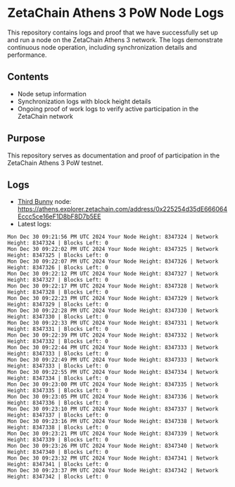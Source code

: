 # ZetaChain Athens 3 PoW Node Logs
This repository contains logs and proof that we have successfully set up and run a node on the ZetaChain Athens 3 network. The logs demonstrate continuous node operation, including synchronization details and performance.

## Contents
- Node setup information
- Synchronization logs with block height details
- Ongoing proof of work logs to verify active participation in the ZetaChain network

## Purpose
This repository serves as documentation and proof of participation in the ZetaChain Athens 3 PoW testnet.

## Logs

- [Third Bunny](https://thirdbunny.xyz/) node: https://athens.explorer.zetachain.com/address/0x225254d35dE666064Eccc5ce16eF1D8bF8D7b5EE
- Latest logs:
```
Mon Dec 30 09:21:56 PM UTC 2024 Your Node Height: 8347324 | Network Height: 8347324 | Blocks Left: 0
Mon Dec 30 09:22:02 PM UTC 2024 Your Node Height: 8347325 | Network Height: 8347325 | Blocks Left: 0
Mon Dec 30 09:22:07 PM UTC 2024 Your Node Height: 8347326 | Network Height: 8347326 | Blocks Left: 0
Mon Dec 30 09:22:12 PM UTC 2024 Your Node Height: 8347327 | Network Height: 8347327 | Blocks Left: 0
Mon Dec 30 09:22:17 PM UTC 2024 Your Node Height: 8347328 | Network Height: 8347328 | Blocks Left: 0
Mon Dec 30 09:22:23 PM UTC 2024 Your Node Height: 8347329 | Network Height: 8347329 | Blocks Left: 0
Mon Dec 30 09:22:28 PM UTC 2024 Your Node Height: 8347330 | Network Height: 8347330 | Blocks Left: 0
Mon Dec 30 09:22:33 PM UTC 2024 Your Node Height: 8347331 | Network Height: 8347331 | Blocks Left: 0
Mon Dec 30 09:22:39 PM UTC 2024 Your Node Height: 8347332 | Network Height: 8347332 | Blocks Left: 0
Mon Dec 30 09:22:44 PM UTC 2024 Your Node Height: 8347333 | Network Height: 8347333 | Blocks Left: 0
Mon Dec 30 09:22:49 PM UTC 2024 Your Node Height: 8347333 | Network Height: 8347333 | Blocks Left: 0
Mon Dec 30 09:22:55 PM UTC 2024 Your Node Height: 8347334 | Network Height: 8347334 | Blocks Left: 0
Mon Dec 30 09:23:00 PM UTC 2024 Your Node Height: 8347335 | Network Height: 8347335 | Blocks Left: 0
Mon Dec 30 09:23:05 PM UTC 2024 Your Node Height: 8347336 | Network Height: 8347336 | Blocks Left: 0
Mon Dec 30 09:23:10 PM UTC 2024 Your Node Height: 8347337 | Network Height: 8347337 | Blocks Left: 0
Mon Dec 30 09:23:16 PM UTC 2024 Your Node Height: 8347338 | Network Height: 8347338 | Blocks Left: 0
Mon Dec 30 09:23:21 PM UTC 2024 Your Node Height: 8347339 | Network Height: 8347339 | Blocks Left: 0
Mon Dec 30 09:23:26 PM UTC 2024 Your Node Height: 8347340 | Network Height: 8347340 | Blocks Left: 0
Mon Dec 30 09:23:32 PM UTC 2024 Your Node Height: 8347341 | Network Height: 8347341 | Blocks Left: 0
Mon Dec 30 09:23:37 PM UTC 2024 Your Node Height: 8347342 | Network Height: 8347342 | Blocks Left: 0
```
